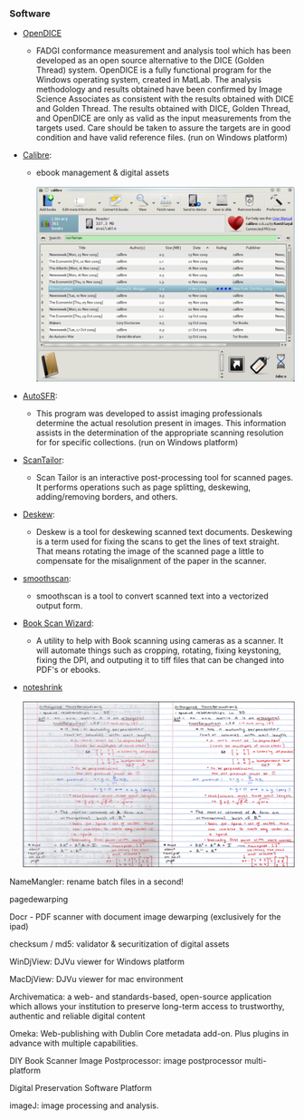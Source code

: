 ### Software

* [OpenDICE](http://www.digitizationguidelines.gov/guidelines/digitize-OpenDice.html) 
	- FADGI conformance measurement and analysis tool which has been developed as an open source alternative to the DICE (Golden Thread) system. OpenDICE is a fully functional program for the Windows operating system, created in MatLab. The analysis methodology and results obtained have been confirmed by Image Science Associates as consistent with the results obtained with DICE and Golden Thread. The results obtained with DICE, Golden Thread, and OpenDICE are only as valid as the input measurements from the targets used. Care should be taken to assure the targets are in good condition and have valid reference files. (run on Windows platform)

* [Calibre](https://calibre-ebook.com/): 
	- ebook management & digital assets
<BR></BR>
![archived](images/4168083004-calibre-1.png)

* [AutoSFR](http://www.digitizationguidelines.gov/guidelines/digitize-OpenDice.html):

	- This program was developed to assist imaging professionals determine the actual resolution present in images. This information assists in the determination of the appropriate scanning resolution for for specific collections. (run on Windows platform)

* [ScanTailor](http://scantailor.org/):

	- Scan Tailor is an interactive post-processing tool for scanned pages. It performs operations such as page splitting, deskewing, adding/removing borders, and others.

* [Deskew](http://galfar.vevb.net/wp/projects/deskew/):

	- Deskew is a tool for deskewing scanned text documents. Deskewing is a term used for fixing the scans to get the lines of text straight. That means rotating the image of the scanned page a little to compensate for the misalignment of the paper in the scanner.

* [smoothscan](https://github.com/ncraun/smoothscan/):

	- smoothscan is a tool to convert scanned text into a vectorized output form.

* [Book Scan Wizard](https://sourceforge.net/projects/bookscanwizard/):

	- A utility to help with Book scanning using cameras as a scanner. It will automate things such as cropping, rotating, fixing keystoning, fixing the DPI, and outputing it to tiff files that can be changed into PDF's or ebooks.

* [noteshrink](https://mzucker.github.io/2016/09/20/noteshrink.html)
<BR></BR>
![archived](images/notesA1_comparison.png)

NameMangler: rename batch files in a second!

pagedewarping

Docr - PDF scanner with document image dewarping (exclusively for the ipad)



checksum / md5: validator & securitization of digital assets

WinDjView: DJVu viewer for Windows platform

MacDjView: DJVu viewer for mac environment

Archivematica: a web- and standards-based, open-source application which allows your institution to preserve long-term access to trustworthy, authentic and reliable digital content

Omeka: Web-publishing with Dublin Core metadata add-on. Plus plugins in advance with multiple capabilities.

DIY Book Scanner Image Postprocessor: image postprocessor multi-platform

Digital Preservation Software Platform



imageJ: image processing and analysis.